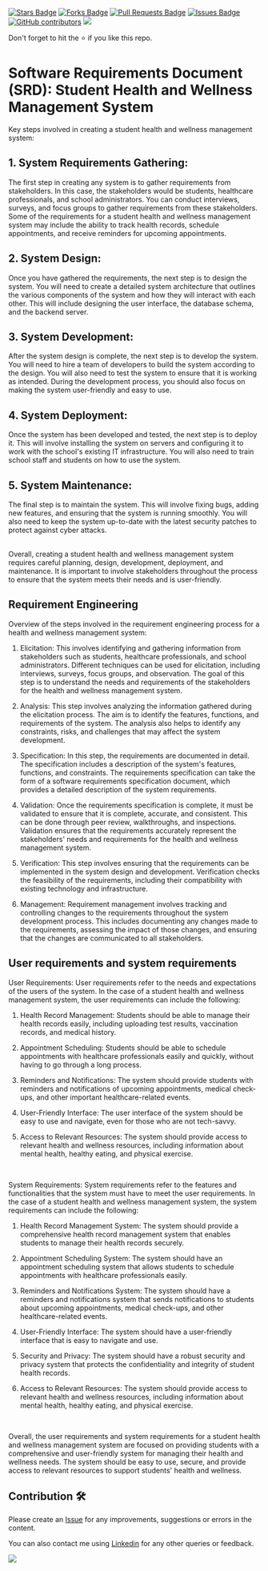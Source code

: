 <a href="https://github.com/drshahizan/software-engineering/stargazers"><img src="https://img.shields.io/github/stars/drshahizan/software-engineering" alt="Stars Badge"/></a>
<a href="https://github.com/drshahizan/software-engineering/network/members"><img src="https://img.shields.io/github/forks/drshahizan/software-engineering" alt="Forks Badge"/></a>
<a href="https://github.com/drshahizan/software-engineering/pulls"><img src="https://img.shields.io/github/issues-pr/drshahizan/software-engineering" alt="Pull Requests Badge"/></a>
<a href="https://github.com/drshahizan/software-engineering"><img src="https://img.shields.io/github/issues/drshahizan/software-engineering" alt="Issues Badge"/></a>
<a href="https://github.com/drshahizan/software-engineering/graphs/contributors"><img alt="GitHub contributors" src="https://img.shields.io/github/contributors/drshahizan/software-engineering?color=2b9348"></a>
![](https://visitor-badge.glitch.me/badge?page_id=drshahizan/software-engineering)

Don't forget to hit the :star: if you like this repo.

# Software Requirements Document (SRD): Student Health and Wellness Management System

 Key steps involved in creating a student health and wellness management system: 

## 1. System Requirements Gathering:
The first step in creating any system is to gather requirements from stakeholders. In this case, the stakeholders would be students, healthcare professionals, and school administrators. You can conduct interviews, surveys, and focus groups to gather requirements from these stakeholders. Some of the requirements for a student health and wellness management system may include the ability to track health records, schedule appointments, and receive reminders for upcoming appointments.

## 2. System Design:
Once you have gathered the requirements, the next step is to design the system. You will need to create a detailed system architecture that outlines the various components of the system and how they will interact with each other. This will include designing the user interface, the database schema, and the backend server.

## 3. System Development:
After the system design is complete, the next step is to develop the system. You will need to hire a team of developers to build the system according to the design. You will also need to test the system to ensure that it is working as intended. During the development process, you should also focus on making the system user-friendly and easy to use.

## 4. System Deployment:
Once the system has been developed and tested, the next step is to deploy it. This will involve installing the system on servers and configuring it to work with the school's existing IT infrastructure. You will also need to train school staff and students on how to use the system.

## 5. System Maintenance:
The final step is to maintain the system. This will involve fixing bugs, adding new features, and ensuring that the system is running smoothly. You will also need to keep the system up-to-date with the latest security patches to protect against cyber attacks.

<br/>
Overall, creating a student health and wellness management system requires careful planning, design, development, deployment, and maintenance. It is important to involve stakeholders throughout the process to ensure that the system meets their needs and is user-friendly.


<br/>

## Requirement Engineering

Overview of the steps involved in the requirement engineering process for a health and wellness management system:

1. Elicitation: This involves identifying and gathering information from stakeholders such as students, healthcare professionals, and school administrators. Different techniques can be used for elicitation, including interviews, surveys, focus groups, and observation. The goal of this step is to understand the needs and requirements of the stakeholders for the health and wellness management system.

2. Analysis: This step involves analyzing the information gathered during the elicitation process. The aim is to identify the features, functions, and requirements of the system. The analysis also helps to identify any constraints, risks, and challenges that may affect the system development.

3. Specification: In this step, the requirements are documented in detail. The specification includes a description of the system's features, functions, and constraints. The requirements specification can take the form of a software requirements specification document, which provides a detailed description of the system requirements.

4. Validation: Once the requirements specification is complete, it must be validated to ensure that it is complete, accurate, and consistent. This can be done through peer review, walkthroughs, and inspections. Validation ensures that the requirements accurately represent the stakeholders' needs and requirements for the health and wellness management system.

5. Verification: This step involves ensuring that the requirements can be implemented in the system design and development. Verification checks the feasibility of the requirements, including their compatibility with existing technology and infrastructure.

6. Management: Requirement management involves tracking and controlling changes to the requirements throughout the system development process. This includes documenting any changes made to the requirements, assessing the impact of those changes, and ensuring that the changes are communicated to all stakeholders.

## User requirements and system requirements

User Requirements:
User requirements refer to the needs and expectations of the users of the system. In the case of a student health and wellness management system, the user requirements can include the following:

1. Health Record Management:
Students should be able to manage their health records easily, including uploading test results, vaccination records, and medical history.

2. Appointment Scheduling:
Students should be able to schedule appointments with healthcare professionals easily and quickly, without having to go through a long process.

3. Reminders and Notifications:
The system should provide students with reminders and notifications of upcoming appointments, medical check-ups, and other important healthcare-related events.

4. User-Friendly Interface:
The user interface of the system should be easy to use and navigate, even for those who are not tech-savvy.

5. Access to Relevant Resources:
The system should provide access to relevant health and wellness resources, including information about mental health, healthy eating, and physical exercise.

<br/>

System Requirements:
System requirements refer to the features and functionalities that the system must have to meet the user requirements. In the case of a student health and wellness management system, the system requirements can include the following:

1. Health Record Management System:
The system should provide a comprehensive health record management system that enables students to manage their health records securely.

2. Appointment Scheduling System:
The system should have an appointment scheduling system that allows students to schedule appointments with healthcare professionals easily.

3. Reminders and Notifications System:
The system should have a reminders and notifications system that sends notifications to students about upcoming appointments, medical check-ups, and other healthcare-related events.

4. User-Friendly Interface:
The system should have a user-friendly interface that is easy to navigate and use.

5. Security and Privacy:
The system should have a robust security and privacy system that protects the confidentiality and integrity of student health records.

6. Access to Relevant Resources:
The system should provide access to relevant health and wellness resources, including information about mental health, healthy eating, and physical exercise.

<br/>

Overall, the user requirements and system requirements for a student health and wellness management system are focused on providing students with a comprehensive and user-friendly system for managing their health and wellness needs. The system should be easy to use, secure, and provide access to relevant resources to support students' health and wellness.





## Contribution 🛠️
Please create an [Issue](https://github.com/drshahizan/software-engineering/issues) for any improvements, suggestions or errors in the content.

You can also contact me using [Linkedin](https://www.linkedin.com/in/drshahizan/) for any other queries or feedback.

![](https://visitor-badge.glitch.me/badge?page_id=drshahizan)
